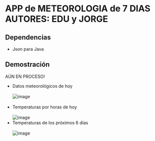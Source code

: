 # APP de METEOROLOGIA de 7 DIAS AUTORES: EDU y JORGE

## Dependencias
* Json para Java
 
## Demostración
AÚN EN PROCESO!
* Datos meteorológicos de hoy
<br></br>
![image](https://github.com/Eduu64/APP_METEOROLOGIA_7DIAS_EDU-JORGE/assets/64559740/37e6e5fd-3e2a-4660-8adb-34ae22d7ac6d)
<br></br>
* Temperaturas por horas de hoy
<br></br>
![image](https://github.com/Eduu64/APP_METEOROLOGIA_7DIAS_EDU-JORGE/assets/64559740/90236812-7a42-481c-8760-96bb38a3a875)
* Temperaturas de los próximos 6 días
<br></br>
![image](https://github.com/Eduu64/APP_METEOROLOGIA_7DIAS_EDU-JORGE/assets/64559740/3064854f-aabe-4141-8356-46b24726b1ba)
